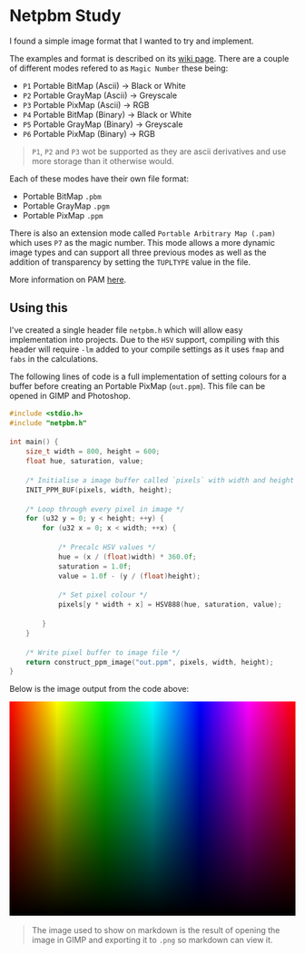 # Netpbm Study

I found a simple image format that I wanted to try and implement.

The examples and format is described on its 
[wiki page](https://en.wikipedia.org/wiki/Netpbm). There are a couple
of different modes refered to as `Magic Number` these being:
- `P1` Portable BitMap (Ascii) -> Black or White
- `P2` Portable GrayMap (Ascii) -> Greyscale
- `P3` Portable PixMap (Ascii) -> RGB
- `P4` Portable BitMap (Binary) -> Black or White
- `P5` Portable GrayMap (Binary) -> Greyscale
- `P6` Portable PixMap (Binary) -> RGB

> `P1`, `P2` and `P3` wot be supported as they are ascii derivatives
> and use more storage than it otherwise would.

Each of these modes have their own file format:
- Portable BitMap `.pbm`
- Portable GrayMap `.pgm`
- Portable PixMap `.ppm`

There is also an extension mode called `Portable Arbitrary Map (.pam)` 
which uses `P7` as the magic number. This mode allows a more dynamic
image types and can support all three previous modes as well as the 
addition of transparency by setting the `TUPLTYPE` value in the file.

More information on PAM [here](http://netpbm.sourceforge.net/doc/pam.html).

## Using this

I've created a single header file `netpbm.h` which will allow easy
implementation into projects. Due to the `HSV` support, compiling
with this header will require `-lm` added to your compile settings
as it uses `fmap` and `fabs` in the calculations.

The following lines of code is a full implementation of setting colours
for a buffer before creating an Portable PixMap (`out.ppm`). This file
can be opened in GIMP and Photoshop.

```c
#include <stdio.h>
#include "netpbm.h"

int main() {
    size_t width = 800, height = 600;
    float hue, saturation, value;
    
    /* Initialise a image buffer called `pixels` with width and height */
    INIT_PPM_BUF(pixels, width, height);

    /* Loop through every pixel in image */
    for (u32 y = 0; y < height; ++y) {
        for (u32 x = 0; x < width; ++x) {

            /* Precalc HSV values */
            hue = (x / (float)width) * 360.0f;
            saturation = 1.0f;
            value = 1.0f - (y / (float)height);

            /* Set pixel colour */
            pixels[y * width + x] = HSV888(hue, saturation, value);
        
        }
    }

    /* Write pixel buffer to image file */
    return construct_ppm_image("out.ppm", pixels, width, height);
}
``` 

Below is the image output from the code above:

![test image](res/example.png)

> The image used to show on markdown is the result of opening the 
> image in GIMP and exporting it to `.png` so markdown can view it.

